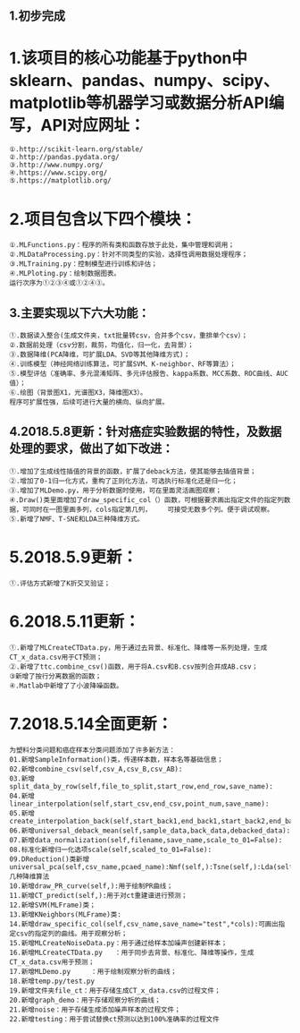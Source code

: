 ## 1.初步完成
# 1.该项目的核心功能基于python中sklearn、pandas、numpy、scipy、matplotlib等机器学习或数据分析API编写，API对应网址：
	①.http://scikit-learn.org/stable/
	②.http://pandas.pydata.org/
	③.http://www.numpy.org/
	④.https://www.scipy.org/
	⑤.https://matplotlib.org/

# 2.项目包含以下四个模块：
	①.MLFunctions.py：程序的所有类和函数存放于此处，集中管理和调用；
	②.MLDataProcessing.py：针对不同类型的实验，选择性调用数据处理程序；
	③.MLTraining.py：控制模型进行训练和评估；
	④.MLPloting.py：绘制数据图表。
	运行次序为①②③④或①②④③。

## 3.主要实现以下六大功能：
	①.数据读入整合(生成文件夹，txt批量转csv，合并多个csv，重排单个csv）；
	②.数据前处理（csv分割，裁剪，均值化，归一化，去背景）；
	③.数据降维(PCA降维，可扩展LDA、SVD等其他降维方式)；
	④.训练模型（神经网络训练算法，可扩展SVM、K-neighbor、RF等算法）；
	⑤.模型评估（准确率、多元混淆矩阵、多元评估报告、kappa系数、MCC系数、ROC曲线、AUC值）；
	⑥.绘图（背景图X1，光谱图X3，降维图X3）。
	程序可扩展性强，后续可进行大量的横向、纵向扩展。

## 4.2018.5.8更新：针对癌症实验数据的特性，及数据处理的要求，做出了如下改进：
	①.增加了生成线性插值的背景的函数，扩展了deback方法，使其能够去插值背景；
	②.增加了0-1归一化方式，重构了正则化方法，可选执行标准化还是归一化；
	③.增加了MLDemo.py，用于分析数据时使用，可在里面灵活画图观察；
	④.Draw()类里面增加了draw_specific_col（）函数，可根据要求画出指定文件的指定列数据，可同时在一图里画多列，cols指定第几列，	   可接受无数多个列。便于调试观察。
	⑤.新增了NMF、T-SNE和LDA三种降维方式。

# 5.2018.5.9更新：
	①.评估方式新增了K折交叉验证；

# 6.2018.5.11更新：
	①.新增了MLCreateCTData.py，用于通过去背景、标准化、降维等一系列处理，生成CT_x_data.csv用于CT预测；
	②.新增了ttc.combine_csv()函数，用于将A.csv和B.csv按列合并成AB.csv；
	③新增了按行分离数据的函数；
	④.Matlab中新增了了小波降噪函数。

# 7.2018.5.14全面更新：
	为塑料分类问题和癌症样本分类问题添加了许多新方法：
	01.新增SampleInformation()类，传递样本数，样本名等基础信息；
	02.新增combine_csv(self,csv_A,csv_B,csv_AB):
	03.新增split_data_by_row(self,file_to_split,start_row,end_row,save_name):
	04.新增linear_interpolation(self,start_csv,end_csv,point_num,save_name):
	05.新增create_interpolation_back(self,start_back1,end_back1,start_back2,end_back2,rotation_sampling=False):
	06.新增universal_deback_mean(self,sample_data,back_data,debacked_data):
	07.新增data_normalization(self,filename,save_name,scale_to_01=False):
	08.标准化新增归一化选项scale(self,scaled_to_01=False):
	09.DReduction()类新增universal_pca(self,csv_name,pcaed_name):Nmf(self,):Tsne(self,):Lda(self):几种降维算法
	10.新增draw_PR_curve(self,):用于绘制PR曲线；
	11.新增CT_predict(self,):用于对ct重建谱进行预测；
	12.新增SVM(MLFrame)类；
	13.新增KNeighbors(MLFrame)类:
	14.新增draw_specific_col(self,csv_name,save_name="test",*cols):可画出指定csv的指定列的曲线。用于观察分析；
	15.新增MLCreateNoiseData.py：用于通过给样本加噪声创建新样本；
	16.新增MLCreateCTData.py   ：用于同步去背景、标准化、降维等操作，生成CT_x_data.csv用于预测；
	17.新增MLDemo.py	   ：用于绘制观察分析的曲线；
	18.新增temp.py/test.py
	19.新增文件夹file_ct：用于存储生成CT_x_data.csv的过程文件；
	20.新增graph_demo：用于存储观察分析的曲线；
	21.新增noise：用于存储生成添加噪声样本的过程文件；
	22.新增testing：用于尝试替换ct预测以达到100%准确率的过程文件

